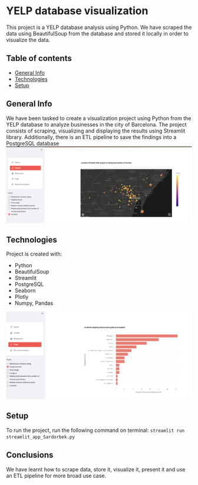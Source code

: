 # YELP database visualization
This project is a YELP database analysis using Python. We have scraped the data using BeautifulSoup from the database and stored it locally in order to visualize the data. 
## Table of contents
* [General Info](#general-info)
* [Technologies](#technologies)
* [Setup](#setup)

## General Info
We have been tasked to create a visualization project using Python from the YELP database to analyze businesses in the city of Barcelona. The project consists of scraping, visualizing and displaying the results using Streamlit library. Additionally, there is an ETL pipeline to save the findings into a PostgreSQL database
<img src="/streamlit images/screen1.jpg" alt="Alt text">


## Technologies
Project is created with:
* Python
* BeautifulSoup
* Streamlit
* PostgreSQL
* Seaborn
* Plotly
* Numpy, Pandas
<img src="/streamlit images/screen2.jpg" alt="Alt text">

## Setup
To run the project, run the following command on terminal:
```streamlit run streamlit_app_Sardorbek.py```

## Conclusions
We have learnt how to scrape data, store it, visualize it, present it and use an ETL pipeline for more broad use case.